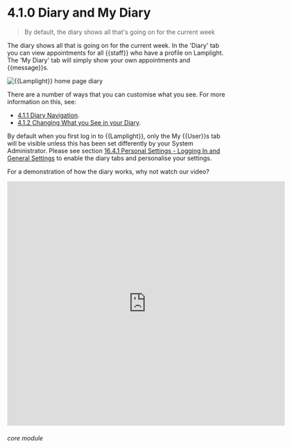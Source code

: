 # 4.1.0 Diary and My Diary

> By default, the diary shows all that's going on for the current week

The diary shows all that is going on for the current week. In the 'Diary' tab you can view appointments for all {{staff}} who have a profile on Lamplight. The 'My Diary' tab will simply show your own appointments and {{message}}s.

![{{Lamplight}} home page diary](35a.png)

There are a number of ways that you can customise what you see. For more information on this, see:
- [4.1.1 Diary Navigation](help/index/p/4.1.1).
- [4.1.2 Changing What you See in your Diary](help/index/p/4.1.2).

By default when you first log in to {{Lamplight}}, only the My {{User}}s tab will be visible unless this has been set differently by your System Administrator. Please see section [16.4.1 Personal Settings - Logging In and General Settings](/help/index/p/16.4.1) to enable the diary tabs and personalise your settings. 

For a demonstration of how the diary works, why not watch our video?

<iframe width="640" height="564" src="https://player.vimeo.com/video/281952413" frameborder="0" allowFullScreen mozallowfullscreen webkitAllowFullScreen></iframe>


###### core module

